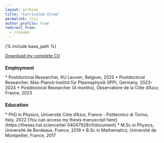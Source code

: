 ```yaml
---
layout: archive
title: "Curriculum Vitae"
permalink: /cv/
author_profile: true
redirect_from:
  - /resume
---
```


{% include base_path %}


[Download my complete CV](https://K1000Granier.github.io/files/CVGranier.pdf)


<h2 style="font-size: 1.1em;">Employment</h2>
* Postdoctoral Researcher, KU Leuven, Belgium, 2025 
* Postdoctoral Researcher, Max-Planck-Institut für Plasmaphysik (IPP), Germany, 2023-2024
* Postdoctoral Researcher (4 months), Observatoire de la Côte d’Azur, France, 2023


<h2 style="font-size: 1.1em;">Education</h2>
* PhD in Physics, Université Côte d’Azur, France - Politecnico di Torino, Italy, 2022 
[You can access my thesis manuscript here](https://theses.hal.science/tel-04047928v1/document)
* M.Sc in Physics, Université de Bordeaux, France, 2019
* B.Sc in Mathematics, Université de Montpellier, France, 2017





<!---
Publications
======
  <ul>{% for post in site.publications %}
    {% include archive-single-cv.html %}
  {% endfor %}</ul>
  
Talks
======
  <ul>{% for post in site.talks %}
    {% include archive-single-talk-cv.html %}
  {% endfor %}</ul>
  
Teaching
======
  <ul>{% for post in site.teaching %}
    {% include archive-single-cv.html %}
  {% endfor %}</ul>
  
Service and leadership
======
* Currently signed in to 43 different slack teams
--->
